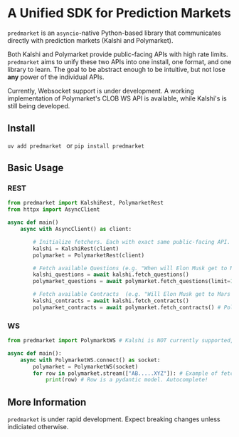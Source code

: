 # A Unified SDK for Prediction Markets

`predmarket` is an `asyncio`-native Python-based library that communicates directly with prediction markets (Kalshi and Polymarket).

Both Kalshi and Polymarket provide public-facing APIs with high rate limits. `predmarket` aims to unify these two APIs into one install, one format, and one library to learn. The goal to be abstract enough to be intuitive, but not lose **any** power of the individual APIs.

Currently, Websocket support is under development. A working implementation of Polymarket's CLOB WS API is available, while Kalshi's is still being developed.

## Install
```uv add predmarket ```
or
`pip install predmarket`

## Basic Usage

### REST
```python
from predmarket import KalshiRest, PolymarketRest
from httpx import AsyncClient

async def main()
    async with AsyncClient() as client:

        # Initialize fetchers. Each with exact same public-facing API.
        kalshi = KalshiRest(client)
        polymarket = PolymarketRest(client)

        # Fetch available Questions (e.g. "When will Elon Musk get to Mars?", known as events in native API)
        kalshi_questions = await kalshi.fetch_questions()
        polymarket_questions = await polymarket.fetch_questions(limit=10, asc=True) # Polymarket-specific query params

        # Fetch available Contracts  (e.g. "Will Elon Musk get to Mars before 2026?", these are individual "solutions" for a given question , Markets in native APIs)
        kalshi_contracts = await kalshi.fetch_contracts()
        polymarket_contracts = await polymarket.fetch_contracts() # Polymarket-specific query params
```
### WS
```python
from predmarket import PolymarktWS # Kalshi is NOT currently supported, but will be very solutions

async def main():
    async with PolymarketWS.connect() as socket:
        polymarket = PolymarketWS(socket)
        for row in polymarket.stream(["AB.....XYZ"]): # Example of fetching real markets later in docs
            print(row) # Row is a pydantic model. Autocomplete!


```
## More Information
`predmarket` is under rapid development. Expect breaking changes unless indiciated otherwise.
